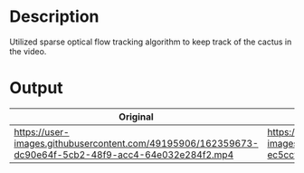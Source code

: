 # Description
Utilized sparse optical flow tracking algorithm to keep track of the cactus in the video.

# Output
Original | Tracked outout
-- | --
https://user-images.githubusercontent.com/49195906/162359673-dc90e64f-5cb2-48f9-acc4-64e032e284f2.mp4 | https://user-images.githubusercontent.com/49195906/162359688-ec5ccfe1-e8e9-45e4-8cbc-d5892218ec00.mp4

